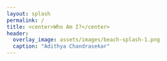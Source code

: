 ```yaml
---
layout: splash
permalink: /
title: <center>Who Am I?</center>
header:
  overlay_image: assets/images/beach-splash-1.png
  caption: "Adithya Chandrasekar"
---
```

